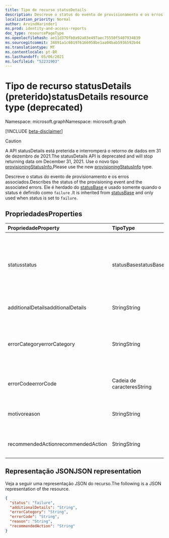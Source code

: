 ```yaml
---
title: Tipo de recurso statusDetails
description: Descreve o status do evento de provisionamento e os erros associados.
localization_priority: Normal
author: ArvindHarinder1
ms.prod: identity-and-access-reports
doc_type: resourcePageType
ms.openlocfilehash: ae11d370fb0a92a03e497aec75550f5407934839
ms.sourcegitcommit: 34891a1c601976166958be1aa04bab5936592b44
ms.translationtype: MT
ms.contentlocale: pt-BR
ms.lasthandoff: 05/06/2021
ms.locfileid: "52231903"
---
```

# <a name="statusdetails-resource-type-deprecated"></a><span data-ttu-id="ff125-103">Tipo de recurso statusDetails (preterido)</span><span class="sxs-lookup"><span data-stu-id="ff125-103">statusDetails resource type (deprecated)</span></span>

<span data-ttu-id="ff125-104">Namespace: microsoft.graph</span><span class="sxs-lookup"><span data-stu-id="ff125-104">Namespace: microsoft.graph</span></span>

[!INCLUDE [beta-disclaimer](../../includes/beta-disclaimer.md)]
>[!CAUTION] 
> <span data-ttu-id="ff125-105">A API statusDetails está preterida e interromperá o retorno de dados em 31 de dezembro de 2021.</span><span class="sxs-lookup"><span data-stu-id="ff125-105">The statusDetails API is deprecated and will stop returning data om December 31, 2021.</span></span> <span data-ttu-id="ff125-106">Use o novo tipo [provisioningStatusInfo.](provisioningstatusinfo.md)</span><span class="sxs-lookup"><span data-stu-id="ff125-106">Please use the new [provisioningStatusInfo](provisioningstatusinfo.md) type.</span></span>

<span data-ttu-id="ff125-107">Descreve o status do evento de provisionamento e os erros associados.</span><span class="sxs-lookup"><span data-stu-id="ff125-107">Describes the status of the provisioning event and the associated errors.</span></span> <span data-ttu-id="ff125-108">Ele é herdado do [statusBase](/graph/api/resources/statusbase) e usado somente quando o status é definido como `failure` .</span><span class="sxs-lookup"><span data-stu-id="ff125-108">It is inherited from [statusBase](/graph/api/resources/statusbase) and only used when status is set to `failure`.</span></span>  

## <a name="properties"></a><span data-ttu-id="ff125-109">Propriedades</span><span class="sxs-lookup"><span data-stu-id="ff125-109">Properties</span></span>

| <span data-ttu-id="ff125-110">Propriedade</span><span class="sxs-lookup"><span data-stu-id="ff125-110">Property</span></span>     | <span data-ttu-id="ff125-111">Tipo</span><span class="sxs-lookup"><span data-stu-id="ff125-111">Type</span></span>        | <span data-ttu-id="ff125-112">Descrição</span><span class="sxs-lookup"><span data-stu-id="ff125-112">Description</span></span> |
|:-------------|:------------|:------------|
|<span data-ttu-id="ff125-113">status</span><span class="sxs-lookup"><span data-stu-id="ff125-113">status</span></span>|<span data-ttu-id="ff125-114">statusBase</span><span class="sxs-lookup"><span data-stu-id="ff125-114">statusBase</span></span>|<span data-ttu-id="ff125-115">Os valores possíveis são: `success`, `warning`, `failure`, `skipped`, `unknownFutureValue`.</span><span class="sxs-lookup"><span data-stu-id="ff125-115">Possible values are: `success`, `warning`, `failure`, `skipped`, `unknownFutureValue`.</span></span> <span data-ttu-id="ff125-116">Herdado do statusBase.</span><span class="sxs-lookup"><span data-stu-id="ff125-116">Inherited from statusBase.</span></span>|
|<span data-ttu-id="ff125-117">additionalDetails</span><span class="sxs-lookup"><span data-stu-id="ff125-117">additionalDetails</span></span>|<span data-ttu-id="ff125-118">String</span><span class="sxs-lookup"><span data-stu-id="ff125-118">String</span></span>|<span data-ttu-id="ff125-119">Detalhes adicionais em caso de erro.</span><span class="sxs-lookup"><span data-stu-id="ff125-119">Additional details in case of error.</span></span>|
|<span data-ttu-id="ff125-120">errorCategory</span><span class="sxs-lookup"><span data-stu-id="ff125-120">errorCategory</span></span>|<span data-ttu-id="ff125-121">String</span><span class="sxs-lookup"><span data-stu-id="ff125-121">String</span></span>|<span data-ttu-id="ff125-122">Categoriza o código de erro.</span><span class="sxs-lookup"><span data-stu-id="ff125-122">Categorizes the error code.</span></span> <span data-ttu-id="ff125-123">Os valores possíveis são `Failure`, `NonServiceFailure`, `Success`.</span><span class="sxs-lookup"><span data-stu-id="ff125-123">Possible values are `Failure`, `NonServiceFailure`, `Success`.</span></span>|
|<span data-ttu-id="ff125-124">errorCode</span><span class="sxs-lookup"><span data-stu-id="ff125-124">errorCode</span></span>|<span data-ttu-id="ff125-125">Cadeia de caracteres</span><span class="sxs-lookup"><span data-stu-id="ff125-125">String</span></span>|<span data-ttu-id="ff125-126">Código de erro exclusivo se ocorrer algum.</span><span class="sxs-lookup"><span data-stu-id="ff125-126">Unique error code if any occurred.</span></span> [<span data-ttu-id="ff125-127">Saiba Mais</span><span class="sxs-lookup"><span data-stu-id="ff125-127">Learn more</span></span>](https://docs.microsoft.com/azure/active-directory/reports-monitoring/concept-provisioning-logs#error-codes)|
|<span data-ttu-id="ff125-128">motivo</span><span class="sxs-lookup"><span data-stu-id="ff125-128">reason</span></span>|<span data-ttu-id="ff125-129">String</span><span class="sxs-lookup"><span data-stu-id="ff125-129">String</span></span>|<span data-ttu-id="ff125-130">Resume o status e descreve por que o status aconteceu.</span><span class="sxs-lookup"><span data-stu-id="ff125-130">Summarizes the status and describes why the status happened.</span></span>|
|<span data-ttu-id="ff125-131">recommendedAction</span><span class="sxs-lookup"><span data-stu-id="ff125-131">recommendedAction</span></span>|<span data-ttu-id="ff125-132">String</span><span class="sxs-lookup"><span data-stu-id="ff125-132">String</span></span>|<span data-ttu-id="ff125-133">Fornece a resolução do erro correspondente.</span><span class="sxs-lookup"><span data-stu-id="ff125-133">Provides the resolution for the corresponding error.</span></span>|

## <a name="json-representation"></a><span data-ttu-id="ff125-134">Representação JSON</span><span class="sxs-lookup"><span data-stu-id="ff125-134">JSON representation</span></span>

<span data-ttu-id="ff125-135">Veja a seguir uma representação JSON do recurso.</span><span class="sxs-lookup"><span data-stu-id="ff125-135">The following is a JSON representation of the resource.</span></span>

<!-- {
  "blockType": "resource",
  "optionalProperties": [

  ],
  "@odata.type": "microsoft.graph.statusDetails",
  "baseType": "microsoft.graph.statusBase"
}-->

```json
{
  "status": "failure",
  "additionalDetails": "String",
  "errorCategory": "String",
  "errorCode": "String",
  "reason": "String",
  "recommendedAction": "String"
}
```

<!-- uuid: 16cd6b66-4b1a-43a1-adaf-3a886856ed98
2019-02-04 14:57:30 UTC -->
<!-- {
  "type": "#page.annotation",
  "description": "statusDetails resource",
  "keywords": "",
  "section": "documentation",
  "tocPath": ""
}-->



